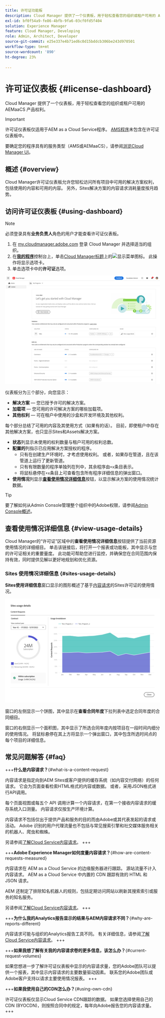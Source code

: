 ```yaml
---
title: 许可证功能板
description: Cloud Manager 提供了一个仪表板，用于轻松查看您的组织或租户可用的 AEMaaCS 产品权利。
exl-id: bf0f54a9-fe86-4bfb-9fa6-03cf0fd5f404
solution: Experience Manager
feature: Cloud Manager, Developing
role: Admin, Architect, Developer
source-git-commit: e25e337e4b71ed6c0d15bddcb306be243d970501
workflow-type: tm+mt
source-wordcount: '890'
ht-degree: 23%

---
```



# 许可证仪表板 {#license-dashboard}

Cloud Manager 提供了一个仪表板，用于轻松查看您的组织或租户可用的 AEMaaCS 产品权利。

>[!IMPORTANT]
>
>许可证仪表板仅适用于AEM as a Cloud Service程序。 [AMS程序](https://experienceleague.adobe.com/zh-hans/docs/experience-manager-cloud-manager/content/introduction)未包含在许可证仪表板中。
>
>要确定您的程序具有的服务类型（AMS或AEMaaCS），请参阅[浏览Cloud Manager UI](/help/implementing/cloud-manager/navigation.md#program-cards)。

## 概述 {#overview}

Cloud Manager许可证仪表板允许您轻松访问所有项目中可用的解决方案权利，包括使用的内容和可用的内容。 另外，Sites解决方案的内容请求消耗量度按月趋势。

## 访问许可证仪表板 {#using-dashboard}

>[!NOTE]
>
>必须登录具有&#x200B;**业务负责人**&#x200B;角色的用户才能查看许可证仪表板。

1. 在 [my.cloudmanager.adobe.com](https://my.cloudmanager.adobe.com/) 登录 Cloud Manager 并选择适当的组织。
1. 在&#x200B;**[我的程序](/help/implementing/cloud-manager/navigation.md#my-programs)**&#x200B;控制台上，单击[Cloud Manager标题](/help/implementing/cloud-manager/navigation.md#cloud-manager-header)上的![显示菜单图标](https://spectrum.adobe.com/static/icons/workflow_18/Smock_ShowMenu_18_N.svg)。 此操作将显示选项卡。
1. 单击选项卡中的&#x200B;**许可证**&#x200B;选项。

![许可证功能板](assets/license-dashboard.png)

仪表板分为三个部分，向您显示：

* **解决方案** — 您已授予许可的解决方案。
* **加载项** — 您可用的许可解决方案的哪些加载项。
* **其他权利** — 可在租户中使用的沙盒和开发环境及其他权利。

每个部分总结了可用的内容及其使用方式（如果有的话）。 目前，即使租户中存在其他解决方案，也只显示Sites和Assets解决方案。

* **状态**&#x200B;列显示未使用的权利数量与租户可用的权利总数。
* **配置的**&#x200B;列指示已应用解决方案授权的程序。
   * 只有在创建生产环境时，才考虑使用权利。 或者，如果存在管道，且在该管道上运行了更新管道。
   * 只有有限数量的程序单独列在列中，其余程序由`+x`条目表示。
   * 将鼠标悬停在`+x`条目上可查看包含所有程序详细信息的弹出窗口。
* **使用情况**&#x200B;列显示&#x200B;**[查看使用情况详细信息](#view-usage-details)**&#x200B;按钮，以显示解决方案的使用情况统计数据。

>[!TIP]
>
>要了解如何从Admin Console管理整个组织中的Adobe权限，请参阅[Admin Console概述](https://helpx.adobe.com/cn/enterprise/using/admin-console.html)。

## 查看使用情况详细信息 {#view-usage-details}

<!--
The **View usage details** button gives access to the chosen solution's **Usage Details** window. This window gives a detailed breakdown including charts to show your solution's usage. How that usage is measured depends on the chosen solution. -->

Cloud Manager的“许可证”区域中的&#x200B;**查看使用情况详细信息**&#x200B;按钮提供了当前资源使用情况的详细细目。 单击该链接后，将打开一个报表或功能板，其中显示与您的许可证相关的重要量度。 <!-- ADD THIS SENTENCE IF ASSETS USAGE DETAILS GETS REINSTATED ", such as the number of users, storage consumption, or bandwidth usage, depending on the type of services you're using." -->此功能可帮助您进行监控，并确保您在合同范围内保持有效，同时提供见解以更好地规划和优化资源。

### Sites 使用情况详细信息 {#sites-usage-details}

**Sites使用详细信息**&#x200B;窗口显示的图形概述了基于[内容请求](#what-is-a-content-request)的Sites许可证的使用情况。

![站点使用情况详细信息窗口](assets/sites-usage-details.png)

窗口的左侧显示一个饼图，其中显示在&#x200B;**查看合同年度**&#x200B;下拉列表中选定合同年度的合同细目。

窗口的右侧显示一个面积图，其中显示了所选合同年度内按项目在一段时间内细分的使用情况。 将鼠标悬停在其上方将显示一个弹出窗口，其中包含所选时间点的每个项目的详细信息。

<!-- REMOVED AS PER CQDOC-21983
### Assets usage details {#assets-usage-details}

The **Assets usage details** window, presents graphs giving an overview of the usage of your Assets licenses based on [storage](#storage) and [standard users](#standard-users). Select the appropriate tab to toggle between the views.

For both storage and standard users views, you can use the **Environment Type** dropdown to toggle the view between production, stage, and development environments.

#### Storage {#storage}

![Assets usage details window for storage](assets/assets-usage-details-storage.png)

The left side of the window presents a pie chart showing the contract breakdown for the contract year selected in the **View contract year** dropdown.

The right side of the window presents an area chart showing the usage broken down by program over time for the selected contract year. A hover reveals a popup with details per program for the selected point in time.

#### Standard Users {#standard-users}

![Assets usage details window for standard-users](assets/assets-usage-details-standard-users.png)

The left side of the window presents a pie chart showing the contract breakdown for the contract year selected in the **View contract year** dropdown.

The right side of the window presents an area chart showing the usage broken down by program over time for the selected contract year. A hover reveals a popup with details per program for the selected point in time. -->

## 常见问题解答 {#faq}

+++**什么是内容请求？**{#what-is-a-content-request}

内容请求是指定向到AEM Sites或客户提供的缓存系统（如内容交付网络）的任何请求。 它会为页面查看检索HTML格式的内容或数据。 或者，采用JSON格式进行API调用。

每个页面视图或每五个 API 调用计算一个内容请求，在第一个接收内容请求的缓存系统入口测量。 内容请求仅按生产环境计算。

内容请求不包括仅出于提供产品和服务的目的而由Adobe或其代表发起的请求或活动。 Adobe 识别的用户代理流量也不包括与常见搜索引擎和社交媒体服务相关的机器人、爬虫和蜘蛛。

另请参阅[了解Cloud Service内容请求](/help/implementing/cloud-manager/content-requests.md)。
+++

+++**Adobe Experience Manager如何度量内容请求？**{#how-are-content-requests-measured}

内容请求在 AEM as a Cloud Service 的边缘服务器进行跟踪。 源站流量不计入内容请求。 AEM as a Cloud Service 中内置的 CDN 跟踪有效的 HTML 和 JSON 请求。

AEM 还制定了排除知名机器人的规则，包括定期访问网站以刷新其搜索索引或服务的知名服务。

另请参阅[了解Cloud Service内容请求](/help/implementing/cloud-manager/content-requests.md)。
+++

+++**为什么我的Analytics报告显示的结果与AEM内容请求不同？**{#why-are-reports-different}

内容请求可能与组织的Analytics报告工具不同。 有关详细信息，请参阅[了解Cloud Service内容请求](/help/implementing/cloud-manager/content-requests.md)。
+++

+++**如果我想了解有关我的内容请求卷的更多信息，该怎么办？**{#current-request-volumes}

如果您想进一步了解许可证仪表板中显示的内容请求量，您的Adobe团队可以提供一个报表，其中显示内容请求的主要数量驱动因素。 联系您的Adobe团队或Adobe客户支持以请求主要使用情况报表。
+++

+++**如果我使用自己的CDN怎么办？**{#using-own-cdn}

许可证仪表板仅显示Cloud Service CDN跟踪的数据。 如果您选择使用自己的CDN (BYOCDN)，则按照合同中的规定，每年向Adobe报告您的内容请求量。
+++

